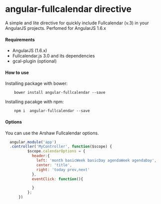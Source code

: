 # angular-fullcalendar directive

A simple and lite directive for quickly include Fullcalendar (v.3) in your AngularJS projects.
Perfomed for AngularJS 1.6.x

#### Requirements
- AngularJS (1.6.x)
- Fullcalendar.js 3.0 and its dependencies
- gcal-plugin (optional)

#### How to use
Installing package with bower:
```
    bower install angular-fullcalendar --save
```
Installing pacakge with npm:
```
    npm i  angular-fullcalendar --save
```
#### Options

You can use the Arshaw Fullcalendar options.
```js
  angular.module('app')
  .controller('MyController', function($scope) {
          $scope.calendarOptions = {
            header:{
              left: 'month basicWeek basicDay agendaWeek agendaDay',
              center: 'title',
              right: 'today prev,next'
            },
            eventClick: function(){

            }
          };
      })
```
